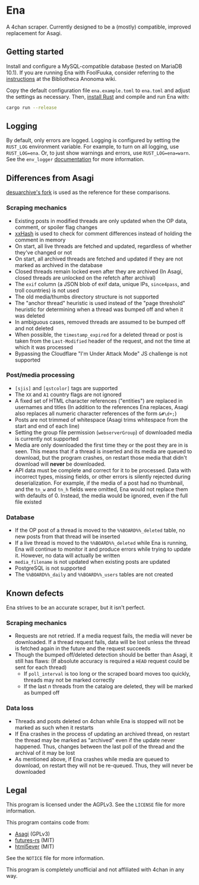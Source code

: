 # Ena

A 4chan scraper. Currently designed to be a (mostly) compatible, improved replacement for Asagi.

## Getting started

Install and configure a MySQL-compatible database (tested on MariaDB 10.1). If you are running Ena with FoolFuuka, consider referring to the [instructions](https://wiki.bibanon.org/FoolFuuka) at the Bibliotheca Anonoma wiki.

Copy the default configuration file `ena.example.toml` to `ena.toml` and adjust the settings as necessary. Then, [install Rust](https://www.rust-lang.org/install.html) and compile and run Ena with:

```sh
cargo run --release
```

## Logging

By default, only errors are logged. Logging is configured by setting the `RUST_LOG` environment variable. For example, to turn on all logging, use `RUST_LOG=ena`. Or, to just show warnings and errors, use `RUST_LOG=ena=warn`. See the `env_logger` [documentation](https://docs.rs/env_logger/*/env_logger/) for more information.

## Differences from Asagi

[desuarchive's fork](https://github.com/desuarchive/asagi) is used as the reference for these comparisons.

### Scraping mechanics

* Existing posts in modified threads are only updated when the OP data, comment, or spoiler flag changes
* [xxHash](https://cyan4973.github.io/xxHash/) is used to check for comment differences instead of holding the comment in memory
* On start, all live threads are fetched and updated, regardless of whether they've changed or not
* On start, all archived threads are fetched and updated if they are not marked as archived in the database
* Closed threads remain locked even after they are archived (In Asagi, closed threads are unlocked on the refetch after archival)
* The `exif` column (a JSON blob of exif data, unique IPs, `since4pass`, and troll countries) is not used
* The old media/thumbs directory structure is not supported
* The "anchor thread" heuristic is used instead of the "page threshold" heuristic for determining when a thread was bumped off and when it was deleted
* In ambiguous cases, removed threads are assumed to be bumped off and not deleted
* When possible, the `timestamp_expired` for a deleted thread or post is taken from the `Last-Modified` header of the request, and not the time at which it was processed
* Bypassing the Cloudflare "I'm Under Attack Mode" JS challenge is not supported

### Post/media processing

* `[sjis]` and `[qstcolor]` tags are supported
* The `XX` and `A1` country flags are not ignored
* A fixed set of HTML character references ("entities") are replaced in usernames and titles (In addition to the references Ena replaces, Asagi also replaces all numeric character references of the form `&#\d+;`)
* Posts are not trimmed of whitespace (Asagi trims whitespace from the start and end of each line)
* Setting the group file permission (`webserverGroup`) of downloaded media is currently not supported
* Media are only downloaded the first time they or the post they are in is seen. This means that if a thread is inserted and its media are queued to download, but the program crashes, on restart those media that didn't download will **never** be downloaded.
* API data must be complete and correct for it to be processed. Data with incorrect types, missing fields, or other errors is silently rejected during deserialization. For example, if the media of a post had no thumbnail, and the `tn_w` and `tn_h` fields were omitted, Ena would not replace them with defaults of 0. Instead, the media would be ignored, even if the full file existed

### Database

* If the OP post of a thread is moved to the `%%BOARD%%_deleted` table, no new posts from that thread will be inserted
* If a live thread is moved to the `%%BOARD%%_deleted` while Ena is running, Ena will continue to monitor it and produce errors while trying to update it. However, no data will actually be written
* `media_filename` is not updated when existing posts are updated
* PostgreSQL is not supported
* The `%%BOARD%%_daily` and `%%BOARD%%_users` tables are not created

## Known defects

Ena strives to be an accurate scraper, but it isn't perfect.

### Scraping mechanics

* Requests are not retried. If a media request fails, the media will never be downloaded. If a thread request fails, data will be lost unless the thread is fetched again in the future and the request succeeds
* Though the bumped off/deleted detection should be better than Asagi, it still has flaws: (If absolute accuracy is required a `HEAD` request could be sent for each thread)
    * If `poll_interval` is too long or the scraped board moves too quickly, threads may not be marked correctly
    * If the last _n_ threads from the catalog are deleted, they will be marked as bumped off

### Data loss

* Threads and posts deleted on 4chan while Ena is stopped will not be marked as such when it restarts
* If Ena crashes in the process of updating an archived thread, on restart the thread may be marked as "archived" even if the update never happened. Thus, changes between the last poll of the thread and the archival of it may be lost
* As mentioned above, if Ena crashes while media are queued to download, on restart they will not be re-queued. Thus, they will never be downloaded

## Legal

This program is licensed under the AGPLv3. See the `LICENSE` file for more information.

This program contains code from:

* [Asagi](https://github.com/desuarchive/asagi) (GPLv3)
* [futures-rs](https://github.com/rust-lang-nursery/futures-rs) (MIT)
* [html5ever](https://github.com/servo/html5ever) (MIT)

See the `NOTICE` file for more information.

This program is completely unofficial and not affiliated with 4chan in any way.
